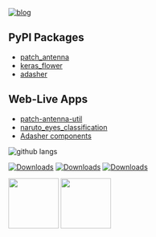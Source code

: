 [![blog](https://img.shields.io/badge/blog-live-GREEN?style=for-the-badge&logo=appveyor)](https://bhanuchander210.github.io)

## PyPI Packages
- [patch_antenna](https://github.com/Bhanuchander210/patch_antenna)
- [keras_flower](https://github.com/Bhanuchander210/keras_flower)
- [adasher](https://github.com/Bhanuchander210/adasher)

## Web-Live Apps
- [patch-antenna-util](https://github.com/Bhanuchander210/patch-antenna-util)
- [naruto_eyes_classification](https://github.com/Bhanuchander210/naruto_eyes_classification)
- [Adasher components](https://adasher.herokuapp.com/)

<!---
![github stats](https://github-readme-stats.vercel.app/api?username=bhanuchander210&show_icons=true&hide_border=true)
--->
![github langs](https://github-readme-stats.vercel.app/api/top-langs/?username=bhanuchander210&layout=compact&langs_count=10&show_icons=true&hide_border=true)

[![Downloads](https://static.pepy.tech/personalized-badge/patch-antenna?period=total&units=abbreviation&left_color=black&right_color=grey&left_text=patch_antenna)](https://pepy.tech/project/patch-antenna)  [![Downloads](https://static.pepy.tech/personalized-badge/keras-flower?period=total&units=abbreviation&left_color=black&right_color=grey&left_text=keras_flower)](https://pepy.tech/project/keras-flower)  [![Downloads](https://static.pepy.tech/personalized-badge/adasher?period=total&units=abbreviation&left_color=black&right_color=grey&left_text=adasher)](https://pepy.tech/project/adasher)

<a href="https://www.tmforum.org/training-certification/certification-listing/"><img src="https://www.tmforum.org/wp-content/uploads/2020/06/AIDM-badge.png" width="100"/></a>
<a href="https://bhanuchander210.github.io/images/aws_ccp.png"><img src="https://images.credly.com/images/00634f82-b07f-4bbd-a6bb-53de397fc3a6/image.png" width="100"/></a>

